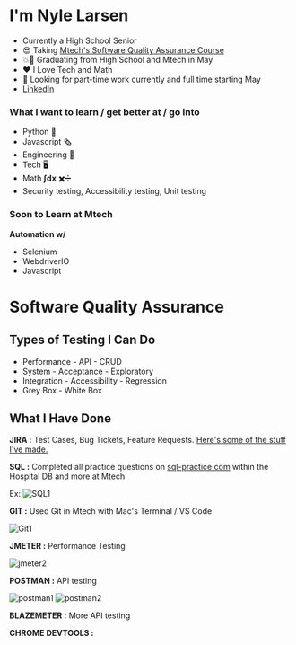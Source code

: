 # **I'm Nyle Larsen**

- Currently a High School Senior
- :sunglasses: Taking [Mtech's Software Quality Assurance Course](https://mtec.edu/programs/software-quality-assurance/)
- :boom::tada: Graduating from High School and Mtech in May
- :heart: I Love Tech and Math
- :calendar: Looking for part-time work currently and full time starting May
- [LinkedIn](https://www.linkedin.com/in/nyle-larsen-30b3071b0/)

### What I want to learn / get better at / go into
- Python :snake:
- Javascript :newspaper_roll:
- Engineering :triangular_ruler:
- Tech :desktop_computer:
- Math **∫dx** :heavy_multiplication_x::heavy_division_sign:
- Security testing, Accessibility testing, Unit testing

### Soon to Learn at Mtech
**Automation w/**
- Selenium
- WebdriverIO
- Javascript

# Software Quality Assurance

## Types of Testing I Can Do
- Performance - API - CRUD
- System - Acceptance - Exploratory
- Integration - Accessibility - Regression
- Grey Box - White Box

## What I Have Done
**JIRA :** Test Cases, Bug Tickets, Feature Requests. [Here's some of the stuff I've made.](https://docs.google.com/document/d/1la8DGydzufmUqcO4hXsFJyeuCS46gjGj2FoEhmm3VC4/edit?usp=sharing)

**SQL :** Completed all practice questions on [sql-practice.com](https://www.sql-practice.com/) within the Hospital DB and more at Mtech

Ex: ![SQL1](https://github.com/iszsp/iszsp/assets/158510496/b391b3f7-1297-4344-8d6f-763d3d974920)

**GIT :** Used Git in Mtech with Mac's Terminal / VS Code

![Git1](https://github.com/iszsp/iszsp/assets/158510496/011849a6-60e1-43d8-b20c-19f0da45e7c5)

**JMETER :** Performance Testing

![jmeter2](https://github.com/iszsp/iszsp/assets/158510496/f610a950-f6c0-40cc-838c-f73094f36036)

**POSTMAN :** API testing

![postman1](https://github.com/iszsp/iszsp/assets/158510496/34a8bb60-53c2-40e9-a46b-93a921f0e67e)
![postman2](https://github.com/iszsp/iszsp/assets/158510496/35fdf6eb-406a-4ec0-be78-9ac0a8d83f50)

**BLAZEMETER :** More API testing

**CHROME DEVTOOLS :**
<!---
iszsp/iszsp is a ✨ special ✨ repository because its `README.md` (this file) appears on your GitHub profile.
You can click the Preview link to take a look at your changes.
--->
